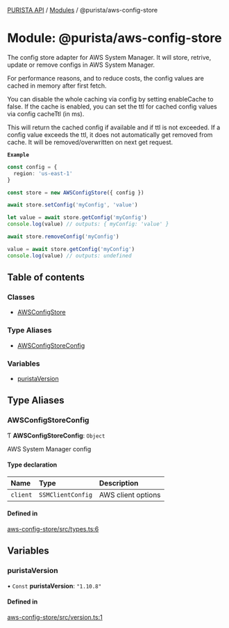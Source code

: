 [PURISTA API](../README.md) / [Modules](../modules.md) / @purista/aws-config-store

# Module: @purista/aws-config-store

The config store adapter for AWS System Manager.
It will store, retrive, update or remove configs in AWS System Manager.

For performance reasons, and to reduce costs, the config values are cached in memory after first fetch.

You can disable the whole caching via config by setting enableCache to false.
If the cache is enabled, you can set the ttl for cached config values via config cacheTtl (in ms).

This will return the cached config if available and if ttl is not exceeded.
If a config value exceeds the ttl, it does not automatically get removed from cache.
It will be removed/overwritten on next get request.

**`Example`**

```typescript
const config = {
  region: 'us-east-1'
}

const store = new AWSConfigStore({ config })

await store.setConfig('myConfig', 'value')

let value = await store.getConfig('myConfig')
console.log(value) // outputs: { myConfig: 'value' }

await store.removeConfig('myConfig')

value = await store.getConfig('myConfig')
console.log(value) // outputs: undefined

```

## Table of contents

### Classes

- [AWSConfigStore](../classes/purista_aws_config_store.AWSConfigStore.md)

### Type Aliases

- [AWSConfigStoreConfig](purista_aws_config_store.md#awsconfigstoreconfig)

### Variables

- [puristaVersion](purista_aws_config_store.md#puristaversion)

## Type Aliases

### AWSConfigStoreConfig

Ƭ **AWSConfigStoreConfig**: `Object`

AWS System Manager config

#### Type declaration

| Name | Type | Description |
| :------ | :------ | :------ |
| `client` | `SSMClientConfig` | AWS client options |

#### Defined in

[aws-config-store/src/types.ts:6](https://github.com/puristajs/purista/blob/master/packages/aws-config-store/src/types.ts#L6)

## Variables

### puristaVersion

• `Const` **puristaVersion**: ``"1.10.8"``

#### Defined in

[aws-config-store/src/version.ts:1](https://github.com/puristajs/purista/blob/master/packages/aws-config-store/src/version.ts#L1)
